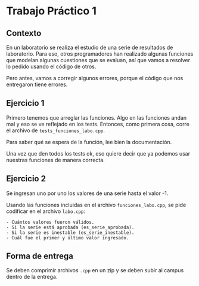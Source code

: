 # Trabajo Práctico 1

## Contexto

En un laboratorio se realiza el estudio de una serie de resultados de laboratorio. Para eso, otros programadores han realizado algunas funciones que modelan algunas cuestiones que se evaluan, así que vamos a resolver lo pedido usando el código de otros. 

Pero antes, vamos a corregir algunos errores, porque el código que nos entregaron tiene errores.

## Ejercicio 1

Primero tenemos que arreglar las funciones. Algo en las funciones andan mal y eso se ve reflejado en los tests. Entonces, como primera cosa, corre el archivo de `tests_funciones_labo.cpp`.

Para saber qué se espera de la función, lee bien la documentación.

Una vez que den todos los tests ok, eso quiere decir que ya podemos usar nuestras funciones de manera correcta.

## Ejercicio 2

 Se ingresan uno por uno los valores de una serie hasta el valor -1.

Usando las funciones incluidas en el archivo `funciones_labo.cpp`, se pide codificar en el archivo `labo.cpp`:

    - Cuántos valores fueron válidos.
    - Si la serie está aprobada (es_serie_aprobada).
    - Si la serie es inestable (es_serie_inestable).
    - Cuál fue el primer y último valor ingresado.

## Forma de entrega

Se deben comprimir archivos `.cpp` en un zip y se deben subir al campus dentro de la entrega. 